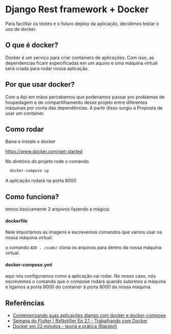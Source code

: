 
# Django Rest framework + Docker

Para facilitar os testes e o futuro deploy da aplicação, decidimos testar o uso de docker.

## O que é docker?

Docker é um serviço para criar containers de aplicações. Com isso, as dependencias ficam especificadas em um aquivo e uma máquina virtual será criada para rodar nossa aplicação.

## Por que usar docker?

Com a Api em mãos percebemos que poderiamos passar pro problemas de hospedagem e de compartilhamento desse projeto entre diferentes máquinas por conta das dependências. A partir disso surgiu a Proposta de usar um container.

## Como rodar

Baixe e instale o docker

https://www.docker.com/get-started

No diretório do projeto rode o comando

```bash
  docker-compose up
```

A aplicação rodará na porta 8000

  
## Como funciona?

temos basicamente 2 arquivos fazendo a mágica:

#### dockerfile

Nele importamos as imagens e escrevemos comandos que vamos usar na nossa máquina virtual. 

o comando ``` ADD . /code/ ``` clona os arquivos para dentro da nossa máquina virtual.

#### docker-compose.yml

aqui nós configuramos como a aplicação vai rodar. No nosso caso, nós escrevemos o comando que o compose rodará quando subirmos a máquina e ligamos a porta 8000 do container à porta 8000 da nossa máquina.

  
## Referências

 - [Conteinerizando suas aplicações django com docker e docker-compose](https://medium.com/code-rocket-blog/conteinerizando-suas-aplica%C3%A7%C3%B5es-django-com-docker-e-docker-compose-3e86a8df6984)
 - [Semana do Flutter | RxNotifier Ep 2.1 - Trabalhando com Docker](https://www.youtube.com/watch?v=Hu_zm6VWlMU)
 - [Docker em 22 minutos - teoria e prática (Rápido!)](https://www.youtube.com/watch?v=Kzcz-EVKBEQ)

  
